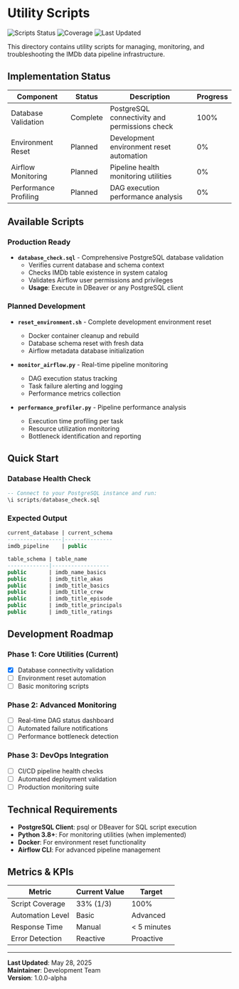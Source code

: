 # Utility Scripts

![Scripts Status](https://img.shields.io/badge/Status-Active-brightgreen)
![Coverage](https://img.shields.io/badge/Implementation-33%25-yellow)
![Last Updated](https://img.shields.io/badge/Updated-May%202025-blue)

This directory contains utility scripts for managing, monitoring, and troubleshooting the IMDb data pipeline infrastructure.

## Implementation Status

| Component | Status | Description | Progress |
|-----------|--------|-------------|----------|
| Database Validation | Complete | PostgreSQL connectivity and permissions check | 100% |
| Environment Reset | Planned | Development environment reset automation | 0% |
| Airflow Monitoring | Planned | Pipeline health monitoring utilities | 0% |
| Performance Profiling | Planned | DAG execution performance analysis | 0% |

## Available Scripts

### Production Ready
- **`database_check.sql`** - Comprehensive PostgreSQL database validation
  - Verifies current database and schema context
  - Checks IMDb table existence in system catalog
  - Validates Airflow user permissions and privileges
  - **Usage**: Execute in DBeaver or any PostgreSQL client

### Planned Development
- **`reset_environment.sh`** - Complete development environment reset
  - Docker container cleanup and rebuild
  - Database schema reset with fresh data
  - Airflow metadata database initialization
  
- **`monitor_airflow.py`** - Real-time pipeline monitoring
  - DAG execution status tracking
  - Task failure alerting and logging
  - Performance metrics collection
  
- **`performance_profiler.py`** - Pipeline performance analysis
  - Execution time profiling per task
  - Resource utilization monitoring
  - Bottleneck identification and reporting

## Quick Start

### Database Health Check
```sql
-- Connect to your PostgreSQL instance and run:
\i scripts/database_check.sql
```

### Expected Output
```sql
current_database | current_schema
-----------------|---------------
imdb_pipeline    | public

table_schema | table_name
-------------|------------------
public       | imdb_name_basics
public       | imdb_title_akas
public       | imdb_title_basics
public       | imdb_title_crew
public       | imdb_title_episode
public       | imdb_title_principals
public       | imdb_title_ratings
```

## Development Roadmap

### Phase 1: Core Utilities (Current)
- [x] Database connectivity validation
- [ ] Environment reset automation
- [ ] Basic monitoring scripts

### Phase 2: Advanced Monitoring
- [ ] Real-time DAG status dashboard
- [ ] Automated failure notifications
- [ ] Performance bottleneck detection

### Phase 3: DevOps Integration
- [ ] CI/CD pipeline health checks
- [ ] Automated deployment validation
- [ ] Production monitoring suite

## Technical Requirements

- **PostgreSQL Client**: psql or DBeaver for SQL script execution
- **Python 3.8+**: For monitoring utilities (when implemented)
- **Docker**: For environment reset functionality
- **Airflow CLI**: For advanced pipeline management

## Metrics & KPIs

| Metric | Current Value | Target |
|--------|---------------|--------|
| Script Coverage | 33% (1/3) | 100% |
| Automation Level | Basic | Advanced |
| Response Time | Manual | < 5 minutes |
| Error Detection | Reactive | Proactive |

---

**Last Updated**: May 28, 2025  
**Maintainer**: Development Team  
**Version**: 1.0.0-alpha
